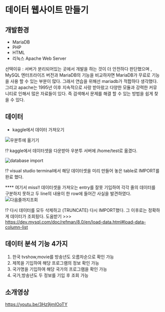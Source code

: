 # 데이터 웹사이트 만들기

## 개발환경
- MariaDB
- PHP
- HTML
- 리눅스 Apache Web Server

선택이유 : 서버가 분리되어있는 곳에서 개발을 하는 것이 더 안전하다 판단했으며 , MySQL 엔터프라이즈 버전과 MariaDB의 기능을 비교하자면 MariaDB가 무료로 기능을 사용 할 수 있는 부분이 많다. 그래서 연습을 위해선 mariadb가 적합하다 생각했다. 그리고 apache는 1995년 이후 지속적으로 사랑 받아왔고 다양한 모듈과 강력한 커뮤니티로 인해서 많은 자료들이 있다. 즉 검색해서 문제를 해결 할 수 있는 방법을 쉽게 찾을 수 있다.

## 데이터
- kaggle에서 데이터 가져오기

![우분투에 옮기기](https://user-images.githubusercontent.com/70564298/97769723-cc220200-1b70-11eb-9b6d-27f1497f0a54.PNG)

⁉ kaggle에서 데이터셋을 다운받아 우분투 서버에 /home/test로 옮겼다.

![database import](https://user-images.githubusercontent.com/70564298/97769796-494d7700-1b71-11eb-93e0-dd2c55fe7ec7.PNG)

⁉ visual studio terminal에서 해당 데이터셋을 미리 만들어 놓은 table로 IMPORT를 완료 했다.

**** 여기서 miss!! 데이터셋을 가져오는 entry를 잘못 기입하여 각각 줄의 데이터를 구분하지 못하고 두 line의 내용이 한 row에 들어간 사실을 발견하였다.
![다음줄까지조회](https://user-images.githubusercontent.com/70564298/97769835-8e71a900-1b71-11eb-81c9-3f37a0dfcc8c.PNG)

⁉ 다시 데이터를 모두 삭제하고 (TRUNCATE) 다시 IMPORT했다. 그 이후로는 정확하게 데이터가 조회됬다.
도움받기 >>> https://dev.mysql.com/doc/refman/8.0/en/load-data.html#load-data-column-list

## 데이터 분석 기능 4가지
1. 한국 tvshow,movie를 방송년도 오름차순으로 확인 가능
2. 제목을 기입하여 해당 프로그램의 정보 확인 가능
3. 국가명을 기입하여 해당 국가의 프로그램을 확인 가능
4. 국가,방송년도 두 정보를 기입 후 조회 가능

## 소개영상
https://youtu.be/3Hz9jmIOoTY
